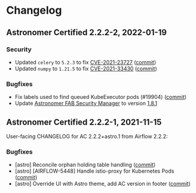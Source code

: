 # Changelog

Astronomer Certified 2.2.2-2, 2022-01-19
----------------------------------------

### Security

- Updated `celery` to `5.2.3` to fix [CVE-2021-23727](https://nvd.nist.gov/vuln/detail/CVE-2021-23727) ([commit](https://github.com/astronomer/ap-airflow/commit/b7ce051b726978691f6f37cb1f2f00a3c88da56f))
- Updated `numpy` to `1.21.5` to fix [CVE-2021-33430](https://nvd.nist.gov/vuln/detail/CVE-2021-33430) ([commit](https://github.com/astronomer/ap-airflow/commit/953ec71d9228f0c6558d4cd9aa74b8ddb5dfd141))

### Bugfixes

- Fix labels used to find queued KubeExecutor pods (#19904) ([commit](https://github.com/astronomer/airflow/commit/3802c17eabe007a20c110ffa8389d66b1fd73f3f))
- Update [Astronomer FAB Security Manager](https://github.com/astronomer/astronomer-fab-securitymanager) to version [1.8.1](https://github.com/astronomer/astronomer-fab-securitymanager/releases/tag/v1.8.1)

Astronomer Certified 2.2.2-1, 2021-11-15
----------------------------------------

User-facing CHANGELOG for AC 2.2.2+astro.1 from Airflow 2.2.2:

### Bugfixes

- [astro] Reconcile orphan holding table handling ([commit](https://github.com/astronomer/airflow/commit/c065531014fc596a251d915bfa228cfb113a51a8))
- [astro] [AIRFLOW-5448] Handle istio-proxy for Kubernetes Pods ([commit](https://github.com/astronomer/airflow/commit/11a80aede0d1b51e6c424e45805ef3b36d1debaf))
- [astro] Override UI with Astro theme, add AC version in footer ([commit](https://github.com/astronomer/airflow/commit/6a477103a4ed7358e82a1560c1c64477f85949d3))
